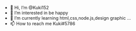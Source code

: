 - 👋 Hi, I’m @Kuki152
- 👀 I’m interested in be happy
- 🌱 I’m currently learning html,css,node.js,design graphic ...
- 📫 How to reach me Kuki#5786

<!---
Kuki152/Kuki152 is a ✨ special ✨ repository because its `README.md` (this file) appears on your GitHub profile.
You can click the Preview link to take a look at your changes.
--->
